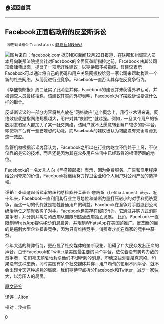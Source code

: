 ###  [:house:返回首頁](https://github.com/ourhimalayas/txt)
---

## Facebook正面临政府的反垄断诉讼
` 秘密翻译组G-Translators` [轉載自GNews](https://gnews.org/zh-hans/679255/)

![]()![](https://gnews-media-offload.s3.amazonaws.com/wp-content/uploads/2020/12/23125731/capture-158.jpg)图片来自：facebook.com
据CNBC新闻12月22日报道，在联邦和州调查人员本月向联邦法院提出针对Facebook的全面反垄断指控之前，Facebook 由其公司顶级律师出面，提出了一项示好性建议，以期换取不被指控。该建议表示，Facebook可以通过将自己的代码和用户关系网授权给另一家公司来帮助构建一个新的社交网络，从而促进行业竞争。Facebook一直否认其存在反竞争行为。

《华盛顿邮报》周二证实了此消息并称，Facebook的建议并未获得外界认可，并被调查人员最终拒绝。该建议其实向外界表明，Facebook为了摆脱诉讼要做什么样的取舍。

反垄断诉讼的一部分内容将焦点放在“网络效应”这个概念上，用行业术语来说，网络效应就是指网络规模越大，用户对其“依附性”就越强。例如，一旦某个用户的多数朋友和家人都加入了某一社交网络，该用户就不太愿意转到用户较少的新平台，即使新平台有一些更理想的功能。而Facebook的建议被认为可能没有完全考虑到这一效应。

监管机构根据诉讼内容认为，Facebook之所以在行业内屹立不倒处于上风，不仅仅靠的是它的技术，而且还是因为其在众多用户生活中已经取得的根深蒂固的地位。

Facebook的一名发言人向《华盛顿邮报》表示，因为免费服务、广告和应用程序给公司带来的价值，Facebook将继续努力捍卫企业和个人用户对公司产品的选择权。

**评论**：处理这起诉讼案的纽约总检察长莱蒂亚·詹姆斯（Letitia James）表示，近十年来，Facebook一直利用其行业主导地位和垄断力量打压较小的对手和扼杀竞争，而这一切的代价就是牺牲普通用户的利益。Facebook在竞争对手威胁到公司统治地位之前就收购了对手。Facebook确实存在侵犯行为，它通过并购方式消除竞争者，并分割并购后的应用从而限制这些应用独立发展。 比如，Facebook一直限制WhatsApp提供移动消息服务，并限制WhatsApp在美国的推广。反垄断的目的是遏制大型企业损害竞争，因为只有维持竞争，消费者才能在商家的竞争中获益。

今年大选的舞弊行为，更凸显了社交媒体的垄断现象，阻碍了广大民众发出正义的声音。由于Facebook和Twitter是美国最主要的两个平台，依仗着没有势均力敌的竞争者， 它们毫无顾忌地封杀他们不想听到的消息，即使这些消息是真实的。如果没有这种垄断，同时美国有多个社交媒体并存，用户均匀的使用不同平台，就不会出现今天这种尴尬的局面。我们期待早点拆分Facebook和Twitter，减少一家独大，以势压人的局面。

[原文链接](https://www.cnbc.com/2020/12/22/facebook-offered-to-license-code-before-antitrust-charges.html)

译评：Alton

校对：沙拉猫

0
